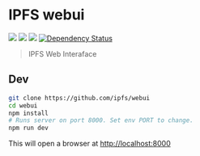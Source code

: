 IPFS webui
==========

[![](https://img.shields.io/badge/made%20by-Protocol%20Labs-blue.svg?style=flat-square)](http://ipn.io) [![](https://img.shields.io/badge/project-IPFS-blue.svg?style=flat-square)](http://ipfs.io/) [![](https://img.shields.io/badge/freenode-%23ipfs-blue.svg?style=flat-square)](http://webchat.freenode.net/?channels=%23ipfs) [![Dependency Status](https://david-dm.org/ipfs/webui.svg?style=flat-square)](https://david-dm.org/ipfs/webui)

> IPFS Web Interaface

## Dev

```bash
git clone https://github.com/ipfs/webui
cd webui
npm install
# Runs server on port 8000. Set env PORT to change.
npm run dev
```

This will open a browser at <http://localhost:8000>
